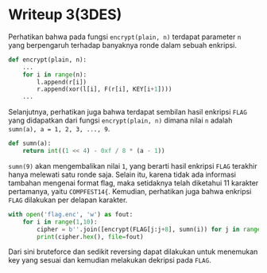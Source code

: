 # Writeup 3(3DES)

Perhatikan bahwa pada fungsi `encrypt(plain, n)` terdapat parameter `n` yang berpengaruh terhadap banyaknya ronde dalam sebuah enkripsi. 
```python
def encrypt(plain, n):
    ...
    for i in range(n):
        l.append(r[i])
        r.append(xor(l[i], F(r[i], KEY[i+1])))
    ...
```
Selanjutnya, perhatikan juga bahwa terdapat sembilan hasil enkripsi `FLAG` yang didapatkan dari fungsi `encrypt(plain, n)` dimana nilai `n` adalah `sumn(a), a = 1, 2, 3, ..., 9`. 
```python
def sumn(a):
    return int((1 << 4) - 0xf / 8 * (a - 1))
```
`sumn(9)` akan mengembalikan nilai `1`, yang berarti hasil enkripsi `FLAG` terakhir hanya melewati satu ronde saja. Selain itu, karena tidak ada informasi tambahan mengenai format flag, maka setidaknya telah diketahui 11 karakter pertamanya, yaitu `COMPFEST14{`. Kemudian, perhatikan juga bahwa enkripsi `FLAG` dilakukan per delapan karakter.
```python
with open('flag.enc', 'w') as fout:
    for i in range(1,10):
        cipher = b''.join([encrypt(FLAG[j:j+8], sumn(i)) for j in range(0, len(FLAG), 8)])
        print(cipher.hex(), file=fout)
```
Dari sini bruteforce dan sedikit reversing dapat dilakukan untuk menemukan key yang sesuai dan kemudian melakukan dekripsi pada `FLAG`.